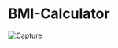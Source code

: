 # BMI-Calculator
![Capture](https://user-images.githubusercontent.com/81114932/126062190-64499bd8-6f53-4b54-8592-f24a5cfb78f8.JPG)
